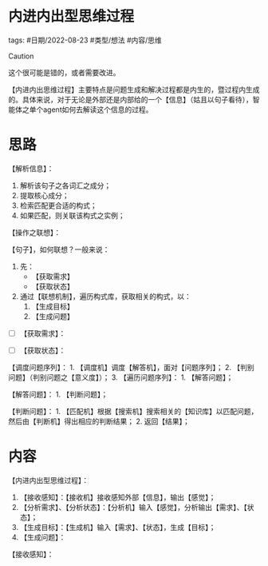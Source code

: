 # 内进内出型思维过程


tags: #日期/2022-08-23 #类型/想法 #内容/思维 


> [!caution] 
> 这个很可能是错的，或者需要改进。

【内进内出思维过程】主要特点是问题生成和解决过程都是内生的，暨过程内生成的。具体来说，对于无论是外部还是内部给的一个【信息】（姑且以句子看待），智能体之单个agent如何去解读这个信息的过程。



# 思路

【解析信息】：  
1. 解析该句子之各词汇之成分；  
2. 提取核心成分；  
3. 检索匹配更合适的构式；  
4. 如果匹配，则关联该构式之实例；



【操作之联想】：

【句子】，如何联想？一般来说：
1. 先：
	- 【获取需求】
	- 【获取状态】
2. 通过【联想机制】，遍历构式库，获取相关的构式，以：
	1. 【生成目标】
	1. 【生成问题】





- [ ] 【获取需求】：




- [ ] 【获取状态】：



【调度问题序列】：
	1. 【调度机】调度【解答机】，面对【问题序列】；
	2. 【判别问题】（判别问题之【意义度】）；
	3. 【遍历问题序列】：
		1. 【解答问题】；






【解答问题】：
	1. 【判断问题】；




【判断问题】：
	1. 【匹配机】根据【搜索机】搜索相关的【知识库】以匹配问题，然后由【判断机】得出相应的判断结果；
	2. 返回【结果】；






# 内容



【内进内出型思维过程】：

1. 【接收感知】：【接收机】接收感知外部【信息】，输出【感觉】；
1. 【分析需求】、【分析状态】：【分析机】输入【感觉】，分析输出【需求】、【状态】；
1. 【生成目标】：【生成机】输入【需求】、【状态】，生成【目标】；
1. 【生成问题】：



【接收感知】：

